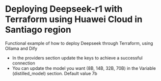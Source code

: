 # Deploying Deepseek-r1 with Terraform using Huawei Cloud in Santiago region

Functional example of how to deploy Deepseek through Terraform, using Ollama and Dify

- In the providers section update the keys to achieve a successful connection
- You can update the model you want (8B, 14B, 32B, 70B) in the Variable (distilled_model) section.  Default value 7b
